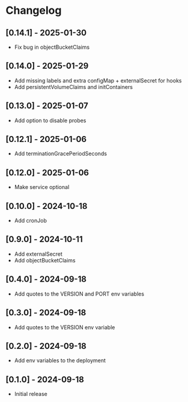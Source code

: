 # Changelog

## [0.14.1] - 2025-01-30

- Fix bug in objectBucketClaims

## [0.14.0] - 2025-01-29

- Add missing labels and extra configMap + externalSecret for hooks
- Add persistentVolumeClaims and initContainers

## [0.13.0] - 2025-01-07

- Add option to disable probes

## [0.12.1] - 2025-01-06

- Add terminationGracePeriodSeconds

## [0.12.0] - 2025-01-06

- Make service optional

## [0.10.0] - 2024-10-18

- Add cronJob

## [0.9.0] - 2024-10-11

- Add externalSecret
- Add objectBucketClaims

## [0.4.0] - 2024-09-18

- Add quotes to the VERSION and PORT env variables

## [0.3.0] - 2024-09-18

- Add quotes to the VERSION env variable

## [0.2.0] - 2024-09-18

- Add env variables to the deployment

## [0.1.0] - 2024-09-18

- Initial release